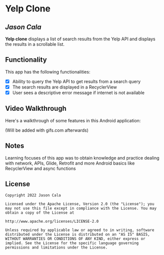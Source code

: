 # Yelp Clone

## *Jason Cala*

**Yelp clone** displays a list of search results from the Yelp API and displays the results in a scrollable list.

## Functionality

This app has the following functionalities:

* [x] Ability to query the Yelp API to get results from a search query
* [x] The search results are displayed in a RecyclerView
* [x] User sees a descriptive error message if internet is not available

## Video Walkthrough

Here's a walkthrough of some features in this Android application:

(Will be added with gifs.com afterwards)

## Notes

Learning focuses of this app was to obtain knowledge and practice dealing with network, APIs, Glide, Retrofit and more Android basics like RecyclerView and async functions

## License

    Copyright 2022 Jason Cala

    Licensed under the Apache License, Version 2.0 (the "License"); you may not use this file except in compliance with the License. You may obtain a copy of the License at

    http://www.apache.org/licenses/LICENSE-2.0

    Unless required by applicable law or agreed to in writing, software distributed under the License is distributed on an "AS IS" BASIS, WITHOUT WARRANTIES OR CONDITIONS OF ANY KIND, either express or implied. See the License for the specific language governing permissions and limitations under the License.